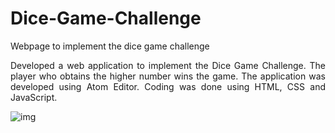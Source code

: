 # Dice-Game-Challenge
Webpage to implement the dice game challenge

<p align="justify">Developed a web application to implement the Dice Game Challenge. The player who obtains the higher number wins the game. The application was developed using Atom Editor.
Coding was done using HTML, CSS and JavaScript. </p>

![img](https://user-images.githubusercontent.com/121251823/210369968-907a483d-2772-4d96-a3fc-7a45904464d4.png)
